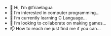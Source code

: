 - 👋 Hi, I’m @friaelagua
- 👀 I’m interested in computer programming...
- 🌱 I’m currently learning C Language...
- 💞️ I’m looking to collaborate on making games...
- 📫 How to reach me just find me if you can...

<!---
friaelagua/friaelagua is a ✨ special ✨ repository because its `README.md` (this file) appears on your GitHub profile.
You can click the Preview link to take a look at your changes.
--->
